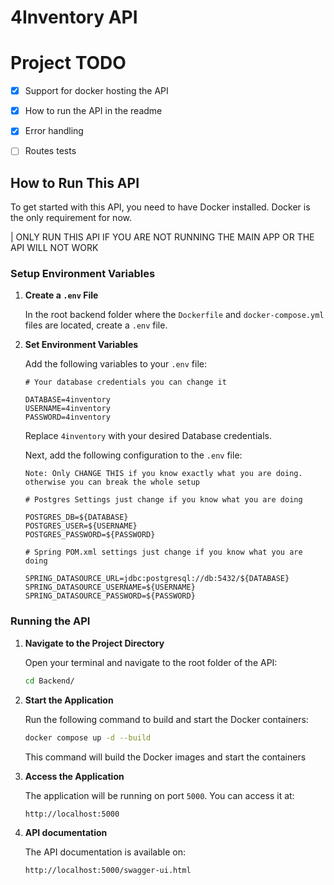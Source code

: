 # 4Inventory API
# Project TODO
- [x] Support for docker hosting the API
- [x] How to run the API in the readme
- [x] Error handling
- [ ] Routes tests


## How to Run This API

To get started with this API, you need to have Docker installed. Docker is the only requirement for now.

| ONLY RUN THIS API IF YOU ARE NOT RUNNING THE MAIN APP OR THE API WILL NOT WORK 

### Setup Environment Variables

1. **Create a `.env` File**

   In the root backend folder where the `Dockerfile` and `docker-compose.yml` files are located, create a `.env` file.

2. **Set Environment Variables**

   Add the following variables to your `.env` file:
   ```env
   # Your database credentials you can change it

   DATABASE=4inventory
   USERNAME=4inventory
   PASSWORD=4inventory
   ```
   Replace `4inventory` with your desired Database credentials.

   Next, add the following configuration to the `.env` file:
   
   `Note: Only CHANGE THIS if you know exactly what you are doing. otherwise you can break the whole setup`

   ```env
   # Postgres Settings just change if you know what you are doing

   POSTGRES_DB=${DATABASE}
   POSTGRES_USER=${USERNAME}
   POSTGRES_PASSWORD=${PASSWORD}

   # Spring POM.xml settings just change if you know what you are doing

   SPRING_DATASOURCE_URL=jdbc:postgresql://db:5432/${DATABASE}
   SPRING_DATASOURCE_USERNAME=${USERNAME}
   SPRING_DATASOURCE_PASSWORD=${PASSWORD}
   ```


### Running the API

1. **Navigate to the Project Directory**

   Open your terminal and navigate to the root folder of the API:

   ```bash
   cd Backend/
   ```

2. **Start the Application**

   Run the following command to build and start the Docker containers:

   ```bash
   docker compose up -d --build
   ```

   This command will build the Docker images and start the containers

3. **Access the Application**

   The application will be running on port `5000`. You can access it at:

   ```
   http://localhost:5000
   ```

4. **API documentation**

   The API documentation is available on:
   ```
   http://localhost:5000/swagger-ui.html
   ```


